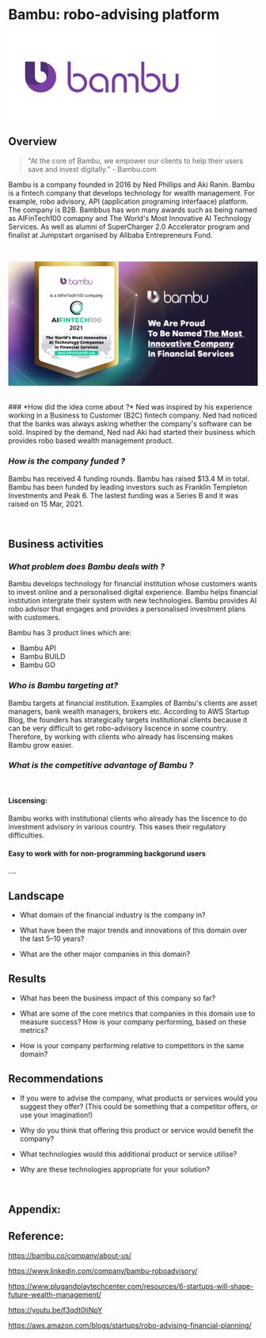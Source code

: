 # Bambu: robo-advising platform
![](Bambu.%20png.png)

## **Overview**
> "At the core of Bambu, we empower our clients to help their users save and invest digitally." - Bambu.com

Bambu is a company founded in 2016 by Ned Phillips and Aki Ranin. Bambu is a fintech company that develops technology for wealth management. For example, robo advisory, API (application programing interfaace) platform. The company is B2B. Bambbus has won many awards such as being named as AIFinTech100 comapny and The World's Most Innovative AI Technology Services. As well as alumni of SuperCharger 2.0 Accelerator program and finalist at Jumpstart organised by Alibaba Entrepreneurs Fund.

<br />

![](./asset-Award-AIFin-Tech-2021.png)

<br />
### *How did the idea come about ?*
Ned was inspired by his experience working in a Business to Customer (B2C) fintech company. Ned had noticed that the banks was always asking whether the company's software can be sold. Inspired by the demand, Ned nad Aki had started their business which provides robo based wealth management product. 

### *How is the company funded ?*
Bambu has received 4 funding rounds. Bambu has raised $13.4 M in total. Bambu has been funded by leading investors such as Franklin Templeton Investments and Peak 6. The lastest funding was a Series B and it was raised on 15 Mar, 2021. 

<br />

## **Business activities**

### *What problem does Bambu deals with ?*
Bambu develops technology for financial institution whose customers wants to invest online and a personalised digital experience. Bambu helps financial institution intergrate their system with new technologies. Bambu provides AI robo advisor that engages and provides a personalised investment plans with customers.

Bambu has 3 product lines which are:
- Bambu API
- Bambu BUILD
- Bambu GO  



### *Who is Bambu targeting at?*
Bambu targets at financial institution. Examples of Bambu's clients are asset managers, bank wealth managers, brokers etc. According to AWS Startup Blog, the founders has strategically targets institutional clients because it can be very difficult to get robo-advisory liscence in some country. Therefore, by working with clients who already has liscensing makes Bambu grow easier. 

### *What is the competitive advantage of Bambu ?*

<br />

#### Liscensing:
Bambu works with institutional clients who already has the liscence to do investment advisory in various country. This eases their regulatory difficulties. 

#### Easy to work with for non-programming backgorund users 
....

## Landscape

* What domain of the financial industry is the company in?

* What have been the major trends and innovations of this domain over the last 5–10 years?

* What are the other major companies in this domain?

## Results

* What has been the business impact of this company so far?

* What are some of the core metrics that companies in this domain use to measure success? How is your company performing, based on these metrics?

* How is your company performing relative to competitors in the same domain?

## Recommendations

* If you were to advise the company, what products or services would you suggest they offer? (This could be something that a competitor offers, or use your imagination!)

* Why do you think that offering this product or service would benefit the company?

* What technologies would this additional product or service utilise?

* Why are these technologies appropriate for your solution?

 <br />
















## **Appendix**: 




## **Reference**:

https://bambu.co/company/about-us/

https://www.linkedin.com/company/bambu-roboadvisory/

https://www.plugandplaytechcenter.com/resources/6-startups-will-shape-future-wealth-management/

https://youtu.be/f3qdt0IiNpY

https://aws.amazon.com/blogs/startups/robo-advising-financial-planning/

